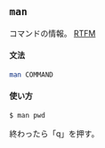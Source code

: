 ## `man`

コマンドの情報。
<a href="http://en.wikipedia.org/wiki/RTFM" target="_blank">RTFM</a>

#### 文法

```bash
man COMMAND
```

#### 使い方

```bash
$ man pwd
```

終わったら「q」を押す。

